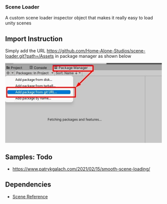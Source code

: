 ### Scene Loader
A custom scene loader inspector object that makes it really easy to load unity scenes

## Import Instruction
Simply add the URL https://github.com/Home-Alone-Studios/scene-loader.git?path=/Assets in package manager as shown below

![Import Instruction](/Promotional/import_instruction.jpg)


## Samples: Todo
- https://www.patrykgalach.com/2021/02/15/smooth-scene-loading/


## Dependencies
- [Scene Reference](https://github.com/roboryantron/UnityEditorJunkie#scenereference)